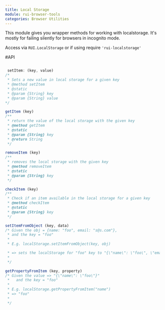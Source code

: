 ```yaml
---
title: Local Storage
module: rui-browser-tools
categories: Browser Utilities
---
```


This module gives you wrapper methods for working with localstorage. It's mostly for failing silently for browsers in
incognito mode.

Access via <code>RUI.LocalStorage</code> or if using require <code>'rui-localstorage'</code>

#API
```javascript

 setItem: (key, value)
/*
 * Sets a new value in local storage for a given key
 * @method setItem
 * @static
 * @param {String} key
 * @param {String} value
*/

getItem (key)
/**
 * return the value of the local storage with the given key
 * @method getItem
 * @static
 * @param {String} key
 * @return String
 */

removeItem (key)
/**
 * removes the local storage with the given key
 * @method removeItem
 * @static
 * @param {String} key
 */

checkItem (key)
/**
 * Check if an item available in the local storage for a given key
 * @method checkItem
 * @static
 * @param {String} key
 */

setItemFromObject (key, data)
/* Given the obj = {name: "foo", email: "s@s.com"},
 * and the key = "foo"
 *
 * E.g. localStorage.setItemFromObject(key, obj)

 * => sets the localStorage for "foo" key to "{\"name\": \"foo\", \"email\": \"s@s.com\" }"
 *
 */

getPropertyFromItem (key, property)
/* Given the value => "{\"name\": \"foo\"}"
 *   and the key = "foo"
 *
 * E.g. localStorage.getPropertyFromItem("name")
 * => "foo"
 *
 */

```